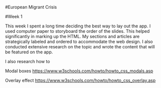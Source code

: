 #European Migrant Crisis

#Week 1

This week I spent a long time deciding the best way to lay out the app. I used computer paper to storyboard the order of the slides. This helped significantly in marking up the HTML. My sections and articles are strategically labeled and ordered to accommodate the web design. I also conducted extensive research on the topic and wrote the content that will be featured on the app.

I also research how to

Modal boxes
https://www.w3schools.com/howto/howto_css_modals.asp

Overlay effect 
https://www.w3schools.com/howto/howto_css_overlay.asp   
